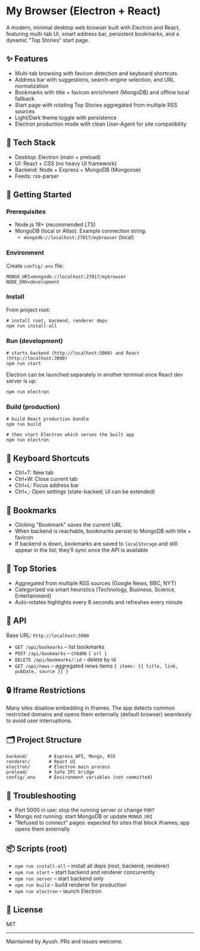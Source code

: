 # My Browser (Electron + React)

A modern, minimal desktop web browser built with Electron and React, featuring multi-tab UI, smart address bar, persistent bookmarks, and a dynamic "Top Stories" start page.

## ✨ Features
- Multi-tab browsing with favicon detection and keyboard shortcuts
- Address bar with suggestions, search-engine selection, and URL normalization
- Bookmarks with title + favicon enrichment (MongoDB) and offline local fallback
- Start page with rotating Top Stories aggregated from multiple RSS sources
- Light/Dark theme toggle with persistence
- Electron production mode with clean User-Agent for site compatibility

## 🧱 Tech Stack
- Desktop: Electron (main + preload)
- UI: React + CSS (no heavy UI framework)
- Backend: Node + Express + MongoDB (Mongoose)
- Feeds: rss-parser

## 🚀 Getting Started

### Prerequisites
- Node.js 18+ (recommended LTS)
- MongoDB (local or Atlas). Example connection string:
  - `mongodb://localhost:27017/mybrowser` (local)

### Environment
Create `config/.env` file:
```
MONGO_URI=mongodb://localhost:27017/mybrowser
NODE_ENV=development
```

### Install
From project root:
```
# install root, backend, renderer deps
npm run install-all
```

### Run (development)
```
# starts backend (http://localhost:5000) and React (http://localhost:3000)
npm run start
```
Electron can be launched separately in another terminal once React dev server is up:
```
npm run electron
```

### Build (production)
```
# build React production bundle
npm run build

# then start Electron which serves the built app
npm run electron
```

## 🧭 Keyboard Shortcuts
- Ctrl+T: New tab
- Ctrl+W: Close current tab
- Ctrl+L: Focus address bar
- Ctrl+,: Open settings (state-backed; UI can be extended)

## 🔖 Bookmarks
- Clicking "Bookmark" saves the current URL
- When backend is reachable, bookmarks persist to MongoDB with title + favicon
- If backend is down, bookmarks are saved to `localStorage` and still appear in the list; they’ll sync once the API is available

## 📰 Top Stories
- Aggregated from multiple RSS sources (Google News, BBC, NYT)
- Categorized via smart heuristics (Technology, Business, Science, Entertainment)
- Auto-rotates highlights every 8 seconds and refreshes every minute

## 🔌 API
Base URL: `http://localhost:5000`
- `GET /api/bookmarks` – list bookmarks
- `POST /api/bookmarks` – create `{ url }`
- `DELETE /api/bookmarks/:id` – delete by id
- `GET /api/news` – aggregated news items `{ items: [{ title, link, pubDate, source }] }`

## 🔒 Iframe Restrictions
Many sites disallow embedding in iframes. The app detects common restricted domains and opens them externally (default browser) seamlessly to avoid user interruptions.

## 🗂️ Project Structure
```
backend/        # Express API, Mongo, RSS
renderer/       # React UI
electron/       # Electron main process
preload/        # Safe IPC bridge
config/.env     # Environment variables (not committed)
```

## 🧪 Troubleshooting
- Port 5000 in use: stop the running server or change `PORT`
- Mongo not running: start MongoDB or update `MONGO_URI`
- "Refused to connect" pages: expected for sites that block iframes; app opens them externally

## 📦 Scripts (root)
- `npm run install-all` – install all deps (root, backend, renderer)
- `npm run start` – start backend and renderer concurrently
- `npm run server` – start backend only
- `npm run build` – build renderer for production
- `npm run electron` – launch Electron

## 📜 License
MIT

---
Maintained by Ayush. PRs and issues welcome.